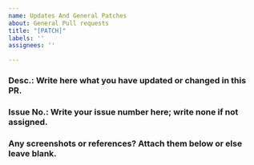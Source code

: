 ```yaml
---
name: Updates And General Patches
about: General Pull requests
title: "[PATCH]"
labels: ''
assignees: ''

---
```


### Desc.: Write here what you have updated or changed in this PR.

### Issue No.: Write your issue number here; write none if not assigned.

### Any screenshots or references? Attach them below or else leave blank.
